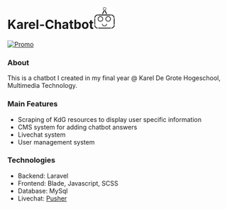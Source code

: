# Karel-Chatbot<img src="https://github.com/alessandroaussems/karel-chatbot/blob/master/htdocs/public/img/logo_black.png" width="50" height="50">

[![Promo](_other/_PROMO/promo.gif)]()

### About

This is a chatbot I created in my final year @ Karel De Grote Hogeschool, Multimedia Technology.

### Main Features
- Scraping of KdG resources to display user specific information
- CMS system for adding chatbot answers
- Livechat system
- User management system

### Technologies
- Backend: Laravel
- Frontend: Blade, Javascript, SCSS
- Database: MySql
- Livechat: [Pusher](https://pusher.com/)
